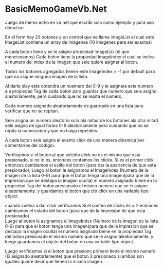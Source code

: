 # BasicMemoGameVb.Net
Juego de memo echo en vb.net que escribi solo como ejemplo y para uso didactico

En el form hay 20 botones y un control que se llama ImageList
el cual este ImageList contiene un array de imagenes (10 imagenes para ser exactos)

A cada boton tiene y se le asigno propiedad ImageList (el que mencionamos)
Cada boton tiene la propiedad ImageIndex el cual se indica el numero del index de la imagen que sele quiere asignar al boton.

Todos los botones agregados tienen este ImageIndex = -1 por default para que no asigne ninguna imagen de la lista.

Al darle play este obtendra un nuemero del 0-9 y le asignara este numero ala propiedad Tag de cada boton
para guardar que numero que sele asigno aleatoriamente, pero cuidando que no se repita el numero,

Cada numero asignado aleatoriamente es guardado en una lista para verificar que no se repitan.

Sele asigna un numero aleatorio solo ala mitad de los botones
ala otra mitad sele asigna de igual forma 0-9 aleatoriamente pero cuidando que no se repita la numeracion
y que no haiga repetidos.


A cada boton sele asigna el evento click de una manera dinamica(ver comentarios del codigo).

Verificamos si el boton al que seledio click no es el mismo que esta presionado,
  si no lo es, entonces contamos los clicks.
Si es el primer click entonces
 cambiamos el estilo del boton (para dar la apariencia de que esta presionado),
 Luego al boton le asignamos el ImageIndex (Numero de la imagen de la lista 0-9) para que el boton
 tenga una imagen(para que de la impresion que se destapo la imagen oculta) el numero asignado biene en la
 propiedad Tag del boton presionado el mismo numero que se le asigno aleatoriamente.
 y guardamos el boton que dio click en una variable tipo object.

cuando vuelva a dar click verificamos 
Si el conteo de clicks es = 2 entonces
 cambiamos el estado del boton (para que de la impresion de que esta presionado)  
 Luego al boton le asignamos el ImageIndex (Numero de la imagen de la lista 0-9) para que el boton
 tenga una imagen(para que de la impresion que se destapo la imagen oculta) el numero asignado biene en la
 propiedad Tag del boton presionado el mismo numero que se le asigno aleatoriamente.
 y luego guardamos el objeto del boton en una variable tipo object.
 
 Luego verificamos si el boton que presiono primero tiene el mismo numero (El asignado aleatoriamente)
 que el boton 2 presionado si ambos son iguales quiere decir que tienen la misma imagen.
